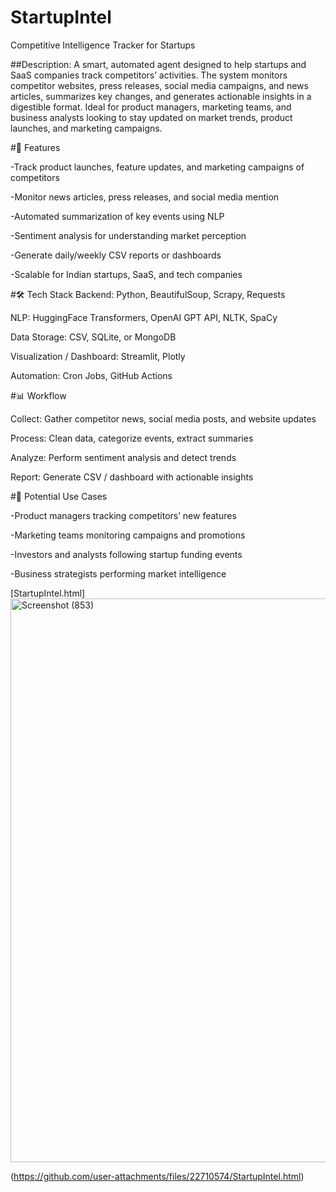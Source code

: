 
# StartupIntel

Competitive Intelligence Tracker for Startups

##Description:
A smart, automated agent designed to help startups and SaaS companies track competitors’ activities. The system monitors competitor websites, press releases, social media campaigns, and news articles, summarizes key changes, and generates actionable insights in a digestible format. Ideal for product managers, marketing teams, and business analysts looking to stay updated on market trends, product launches, and marketing campaigns.

#🚀 Features

-Track product launches, feature updates, and marketing campaigns of competitors<br>

-Monitor news articles, press releases, and social media mention<br>

-Automated summarization of key events using NLP<br>

-Sentiment analysis for understanding market perception<br>

-Generate daily/weekly CSV reports or dashboards<br>

-Scalable for Indian startups, SaaS, and tech companies



#🛠 Tech Stack
Backend: Python, BeautifulSoup, Scrapy, Requests<br>

NLP: HuggingFace Transformers, OpenAI GPT API, NLTK, SpaCy<br>

Data Storage: CSV, SQLite, or MongoDB<br>

Visualization / Dashboard: Streamlit, Plotly<br>

Automation: Cron Jobs, GitHub Actions

#📊 Workflow

Collect: Gather competitor news, social media posts, and website updates<br>

Process: Clean data, categorize events, extract summaries<br>

Analyze: Perform sentiment analysis and detect trends<br>

Report: Generate CSV / dashboard with actionable insights<br>


#🔗 Potential Use Cases

-Product managers tracking competitors’ new features<br>

-Marketing teams monitoring campaigns and promotions<br>

-Investors and analysts following startup funding events<br>

-Business strategists performing market intelligence<br>



[StartupIntel.html]
<img width="1842" height="902" alt="Screenshot (853)" src="https://github.com/user-attachments/assets/c58117a3-e2fd-4460-b9e1-81b53e70f153" />


(https://github.com/user-attachments/files/22710574/StartupIntel.html)
